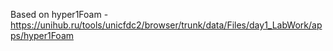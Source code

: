 Based on hyper1Foam - https://unihub.ru/tools/unicfdc2/browser/trunk/data/Files/day1_LabWork/apps/hyper1Foam
